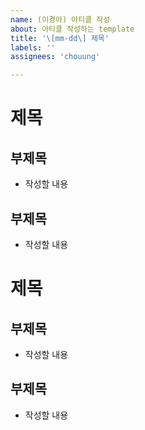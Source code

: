 ```yaml
---
name: (이경아) 아티클 작성
about: 아티클 작성하는 template 
title: '\[mm-dd\] 제목'
labels: ''
assignees: 'chouung'

---
```



# 제목

## 부제목

- 작성할 내용


## 부제목

- 작성할 내용


# 제목

## 부제목

- 작성할 내용 


## 부제목

- 작성할 내용